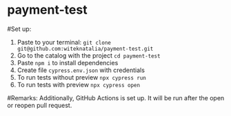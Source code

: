 # payment-test

#Set up:

1. Paste to your terminal: `git clone git@github.com:witeknatalia/payment-test.git`
2. Go to the catalog with the project `cd payment-test`
3. Paste `npm i` to install dependencies
4. Create file `cypress.env.json` with credentials
5. To run tests without preview `npx cypress run`
6. To run tests with preview `npx cypress open`

#Remarks:
Additionally, GitHub Actions is set up. It will be run after the open or reopen pull request.
